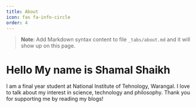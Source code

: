 ```yaml
---
title: About
icon: fas fa-info-circle
order: 4
---
```



> **Note**: Add Markdown syntax content to file `_tabs/about.md` and it will show up on this page.

# Hello My name is Shamal Shaikh
I am a final year student at National Institute of Tehnology, Warangal. I love to talk about my interest in science, technology and philosophy.
Thank you for supporting me by reading my blogs!

